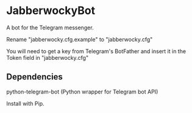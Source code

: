 # JabberwockyBot
A bot for the Telegram messenger.

Rename "jabberwocky.cfg.example" to "jabberwocky.cfg"

You will need to get a key from Telegram's BotFather and insert it in the Token field in "jabberwocky.cfg"


## Dependencies
python-telegram-bot (Python wrapper for Telegram bot API)

Install with Pip.
